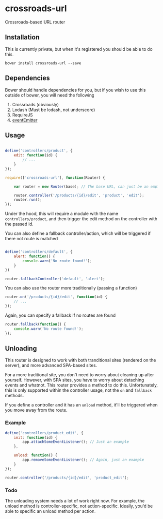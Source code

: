 crossroads-url
==============

Crossroads-based URL router

## Installation

This is currently private, but when it's registered you should be able to do this.

    bower install crossroads-url --save

## Dependencies

Bower should handle dependencies for you, but if you wish to use this outside of bower, you will need the following

 1. Crossroads (obviously)
 2. Lodash (Must be lodash, not underscore)
 3. RequireJS
 4. [eventEmitter](https://github.com/Wolfy87/EventEmitter)

## Usage

```js

define('controllers/product', {
	edit: function(id) {
        // ...
    }
});

require(['crossroads-url'], function(Router) {

	var router = new Router(base); // The base URL, can just be an empty string

	router.controller('/products/{id}/edit', 'product', 'edit');
	router.run();
});
```

Under the hood, this will require a module with the name `controllers/product`, and then trigger the edit method on the controller with the passed id.

You can also define a fallback controller/action, which will be triggered if there not route is matched

```js

define('controllers/default', {
	alert: function() {
        console.warn('No route found!');
    }
})

router.fallbackController('default', 'alert');
```

You can also use the router more traditionally (passing a function)

```js
router.on('/products/{id}/edit', function(id) {
	// ...
});
```

Again, you can specify a fallback if no routes are found

```js
router.fallback(function() {
	console.warn('No route found!');
});
```

## Unloading

This router is designed to work with both tranditional sites (rendered on the server), and more advanced SPA-based sites.

For a more traditional site, you don't need to worry about cleaning up after yourself. However, with SPA sites, you have to worry about detaching events and whatnot. This router provides a method to do this. Unfortunately, this is only supported within the controller usage, not the `on` and `fallback` methods. 

If you define a controller and it has an `unload` method, it'll be triggered when you move away from the route.

### Example

```js
define('controllers/product_edit', {
	init: function(id) {
	    app.attachSomeEventListener(); // Just an example
    },

    unload: function() {
   		app.removeSomeEventListener(); // Again, just an example 	
    }
});

router.controller('/products/{id}/edit', 'product_edit');
```

### Todo

The unloading system needs a lot of work right now. For example, the unload method is controller-specific, not action-specific. Ideally, you'd be able to specific an unload method per action. 